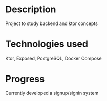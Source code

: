 # Description
Project to study backend and ktor concepts

# Technologies used
Ktor, Exposed, PostgreSQL, Docker Compose

# Progress
Currently developed a signup/signin system
